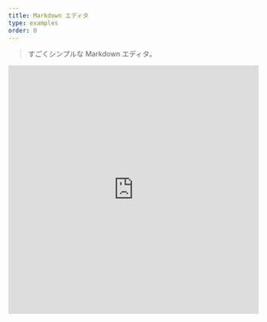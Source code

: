 ```yaml
---
title: Markdown エディタ
type: examples
order: 0
---
```


> すごくシンプルな Markdown エディタ。

<iframe width="100%" height="500" src="http://jsfiddle.net/yyx990803/oe7axeab/embedded/result,html,js,css" allowfullscreen="allowfullscreen" frameborder="0"></iframe>
